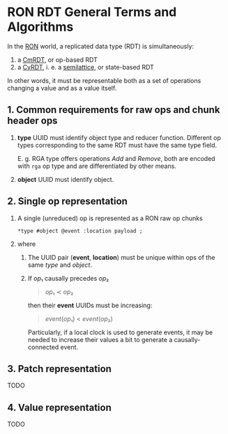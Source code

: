 # RON RDT General Terms and Algorithms

In the [RON] world, a replicated data type (RDT) is simultaneously:

1. a [CmRDT][CRDT], or op-based RDT
2. a [CvRDT][CRDT], i. e. a [semilattice], or state-based RDT

In other words, it must be representable both as a set of operations changing a value and as a value itself.

## 1. Common requirements for raw ops and chunk header ops

1.  **type** UUID must identify object type and reducer function.
    Different op types corresponding to the same RDT must have the same type
    field.

    E. g. RGA type offers operations _Add_ and _Remove_,
    both are encoded with `rga` op type and are differentiated by other means.

2.  **object** UUID must identify object.

## 2. Single op representation

1.  A single (unreduced) op is represented as a RON raw op chunks

    ```
    *type #object @event :location payload ;
    ```

2.  where

    1.  The UUID pair (**event**, **location**) must be unique within ops of the
        same _type_ and _object_.

    2.  If <em>op</em>₁ causally precedes <em>op</em>₂

        > <em>op</em>₁ ≺ <em>op</em>₂

        then their **event** UUIDs must be increasing:

        > <em>event</em>(<em>op</em>₁) < <em>event</em>(<em>op</em>₂)

        Particularly, if a local clock is used to generate events,
        it may be needed to increase their values a bit to generate a
        causally-connected event.

## 3. Patch representation

TODO

## 4. Value representation

TODO

[CRDT]: https://en.wikipedia.org/wiki/Conflict-free_replicated_data_type
[monoid]: https://en.wikipedia.org/wiki/Monoid
[RON]: https://github.com/gritzko/ron
[semilattice]: https://en.wikipedia.org/wiki/Semilattice

